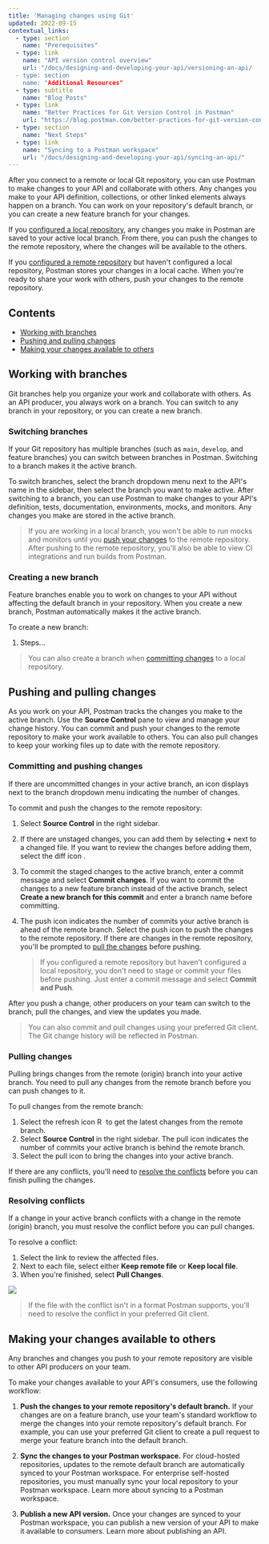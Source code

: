 ```yaml
---
title: 'Managing changes using Git'
updated: 2022-09-15
contextual_links:
  - type: section
    name: "Prerequisites"
  - type: link
    name: "API version control overview"
    url: "/docs/designing-and-developing-your-api/versioning-an-api/
  - type: section
    name: "Additional Resources"
  - type: subtitle
    name: "Blog Posts"
  - type: link
    name: "Better Practices for Git Version Control in Postman"
    url: "https://blog.postman.com/better-practices-for-git-version-control-in-postman/"
  - type: section
    name: "Next Steps"
  - type: link
    name: "Syncing to a Postman workspace"
    url: "/docs/designing-and-developing-your-api/syncing-an-api/"
---
```


After you connect to a remote or local Git repository, you can use Postman to make changes to your API and collaborate with others. Any changes you make to your API definition, collections, or other linked elements always happen on a branch. You can work on your repository's default branch, or you can create a new feature branch for your changes.

If you [configured a local repository](/docs/designing-and-developing-your-api/versioning-an-api/using-local-git-repo/), any changes you make in Postman are saved to your active local branch. From there, you can push the changes to the remote repository, where the changes will be available to the others.

If you [configured a remote repository](/docs/designing-and-developing-your-api/versioning-an-api/using-external-git-repo/) but haven't configured a local repository, Postman stores your changes in a local cache. When you're ready to share your work with others, push your changes to the remote repository.

## Contents

* [Working with branches](#working-with-branches)
* [Pushing and pulling changes](#pushing-and-pulling-changes)
* [Making your changes available to others](#making-your-changes-available-to-others)

## Working with branches

Git branches help you organize your work and collaborate with others. As an API producer, you always work on a branch. You can switch to any branch in your repository, or you can create a new branch.

### Switching branches

If your Git repository has multiple branches (such as `main`, `develop`, and feature branches) you can switch between branches in Postman. Switching to a branch makes it the active branch.

To switch branches, select the branch dropdown menu next to the API's name in the sidebar, then select the branch you want to make active. After switching to a branch, you can use Postman to make changes to your API's definition, tests, documentation, environments, mocks, and monitors. Any changes you make are stored in the active branch.

<!-- TO DO: VERIFY STEPS, ADD SCREENSHOT -->

> If you are working in a local branch, you won't be able to run mocks and monitors until you [push your changes](#committing-and-pushing-changes) to the remote repository. After pushing to the remote repository, you'll also be able to view CI integrations and run builds from Postman.

### Creating a new branch

Feature branches enable you to work on changes to your API without affecting the default branch in your repository. When you create a new branch, Postman automatically makes it the active branch.

To create a new branch:

1. Steps...

<!-- TO DO: ADD STEPS, ADD SCREENSHOT -->

> You can also create a branch when [committing changes](#committing-and-pushing-changes) to a local repository.

## Pushing and pulling changes

As you work on your API, Postman tracks the changes you make to the active branch. Use the **Source Control** pane to view and manage your change history. You can commit and push your changes to the remote repository to make your work available to others. You can also pull changes to keep your working files up to date with the remote repository.

<!-- TO DO: ADD SCREENSHOT OF SOURCE CONTROL PANE -->

### Committing and pushing changes

If there are uncommitted changes in your active branch, an icon displays next to the branch dropdown menu indicating the number of changes.

To commit and push the changes to the remote repository:

1. Select <!-- TO DO: ADD SOURCE CONTROL ICON --> **Source Control** in the right sidebar.
1. If there are unstaged changes, you can add them by selecting **+** next to a changed file. If you want to review the changes before adding them, select the diff icon <!-- TO DO: ADD DIFF ICON -->.
1. To commit the staged changes to the active branch, enter a commit message and select **Commit changes**. If you want to commit the changes to a new feature branch instead of the active branch, select **Create a new branch for this commit** and enter a branch name before committing.
1. The push icon <!-- TO DO: ADD SOURCE CONTROL ICON --> indicates the number of commits your active branch is ahead of the remote branch. Select the push icon to push the changes to the remote repository. If there are changes in the remote repository, you'll be prompted to [pull the changes](#pulling-changes) before pushing.

    > If you configured a remote repository but haven't configured a local repository, you don't need to stage or commit your files before pushing. Just enter a commit message and select **Commit and Push**.

<!-- TO DO: VALIDATE STEPS, ADD SCREENSHOT -->

After you push a change, other producers on your team can switch to the branch, pull the changes, and view the updates you made.

> You can also commit and pull changes using your preferred Git client. The Git change history will be reflected in Postman.

### Pulling changes

Pulling brings changes from the remote (origin) branch into your active branch. You need to pull any changes from the remote branch before you can push changes to it.

To pull changes from the remote branch:

1. Select the refresh icon <img alt="Refresh icon" src="https://assets.postman.com/postman-docs/icon-refresh-v9-5.jpg#icon" width="14px"> to get the latest changes from the remote branch.
1. Select <!-- TO DO: ADD SOURCE CONTROL ICON --> **Source Control** in the right sidebar. The pull icon <!-- TO DO: ADD SOURCE CONTROL ICON --> indicates the number of commits your active branch is behind the remote branch.
1. Select the pull icon to bring the changes into your active branch.

<!-- TO DO: VALIDATE STEPS, ADD SCREENSHOT -->

If there are any conflicts, you'll need to [resolve the conflicts](#resolving-conflicts) before you can finish pulling the changes.

### Resolving conflicts

If a change in your active branch conflicts with a change in the remote (origin) branch, you must resolve the conflict before you can pull changes.

To resolve a conflict:

1. Select the link to review the affected files.
1. Next to each file, select either **Keep remote file** or **Keep local file**.
1. When you're finished, select **Pull Changes**.

<!-- TO DO: VALIDATE STEPS, ADD SCREENSHOT -->

![](https://assets.postman.com/postman-docs/api-builder-pull-changes-conflict.jpg)

> If the file with the conflict isn't in a format Postman supports, you'll need to resolve the conflict in your preferred Git client.

## Making your changes available to others

Any branches and changes you push to your remote repository are visible to other API producers on your team.

To make your changes available to your API's consumers, use the following workflow:

1. **Push the changes to your remote repository's default branch.** If your changes are on a feature branch, use your team's standard workflow to merge the changes into your remote repository's default branch. For example, you can use your preferred Git client to create a pull request to merge your feature branch into the default branch.

1. **Sync the changes to your Postman workspace.** For cloud-hosted repositories, updates to the remote default branch are automatically synced to your Postman workspace. For enterprise self-hosted repositories, you must manually sync your local repository to your Postman workspace. Learn more about syncing to a Postman workspace. <!-- TO DO: ADD LINK TO SYNCING PAGE -->

1. **Publish a new API version.** Once your changes are synced to your Postman workspace, you can publish a new version of your API to make it available to consumers. Learn more about publishing an API. <!-- TO DO: ADD LINK TO PUBLISHING PAGE -->
